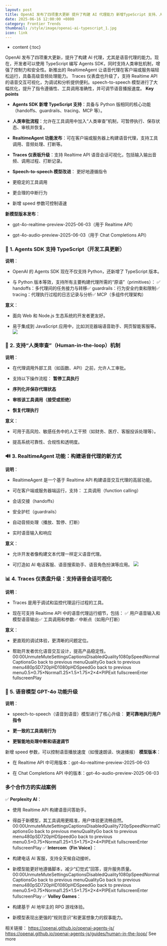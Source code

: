 ```yaml
---
layout: post
title: OpenAI 发布了四项重大更新 提升了构建 AI 代理能力 新增TypeScript 支持、人类干预机制、新语音模型
date: 2025-06-16 12:00:00 +0800
category: Frontier Trends
thumbnail: /style/image/openai-ai-typescript_1.jpg
icon: link
---
```

* content
{:toc}

OpenAI 发布了四项重大更新，提升了构建 AI 代理，尤其是语音代理的能力。现在，开发者可以使用 TypeScript 编写 Agents SDK，同时支持人类审批机制，增强了控制力和安全性。新推出的 RealtimeAgent 让语音代理在客户端或服务端轻松运行，具备高级音频处理能力。
Traces 仪表盘也升级了，支持 Realtime API 的语音交互可视化，为调试和分析提供便利。speech-to-speech 模型进行了大幅优化，提升了指令遵循性、工具调用准确性，并可调节语音播报速度。
**Key points**

- **Agents SDK 新增 TypeScript 支持**：具备与 Python 版相同的核心功能（handoffs、guardrails、tracing、MCP 等）。

- **人类审批流程**：允许在工具调用中加入“人类审查”机制，可暂停执行、保存状态、审核并恢复。

- **RealtimeAgent 功能发布**：可在客户端或服务器上构建语音代理，支持工具调用、音频处理、打断等。

- **Traces 仪表板升级**：支持 Realtime API 语音会话可视化，包括输入输出音频、调用过程、打断记录。

- **Speech-to-speech 模型改进**：
更好地遵循指令

- 更稳定的工具调用

- 更合理的中断行为

- 新增 speed 参数可控制语速

**新模型版本发布**：

- gpt-4o-realtime-preview-2025-06-03（用于 Realtime API）

- gpt-4o-audio-preview-2025-06-03（用于 Chat Completions API）

### 🔧 **1. Agents SDK 支持 TypeScript（开发工具更新）**
**说明**：

- OpenAI 的 Agents SDK 现在不仅支持 Python，还新增了 TypeScript 版本。

- 与 Python 版本等效，支持所有主要构建代理所需的“原语”（primitives）：
✅ handoffs：多代理间的任务接力与转移✅ guardrails：行为安全约束和限制✅ tracing：代理执行过程的日志记录与分析✅ MCP（多组件代理架构）

**意义**：

- 面向 Web 和 Node.js 生态系统的开发者更友好。

- 易于集成到 JavaScript 应用中，比如浏览器端语音助手、网页智能客服等。
![](https://assets-v2.circle.so/gdishg1cqd400xq3406xlph17wgv)

### 👤 **2. 支持“**人类审查**”（Human-in-the-loop）机制**
**说明**：

- 在代理调用外部工具（如函数、API）之前，允许人工审批。

- 支持以下操作流程：
**暂停工具执行**

- **序列化并保存代理状态**

- **审核该工具调用（接受或拒绝）**

- **恢复代理执行**

**意义**：

- 可用于高风险、敏感任务中的人工干预（如财务、医疗、客服投诉处理等）。

- 提高系统可靠性、合规性和透明度。

### 🔊 **3. RealtimeAgent 功能：构建语音代理的新方式**
**说明**：

- RealtimeAgent 是一个基于 Realtime API 构建语音交互代理的高层功能。

- 可在客户端或服务器端运行，支持：
工具调用（function calling）

- 会话交接（handoffs）

- 安全护栏（guardrails）

- 自动音频处理（播放、暂停、打断）

- 实时语音输入和响应

**意义**：

- 允许开发者像构建文本代理一样定义语音代理。

- 可打造如 AI 电话客服、语音搜索助手、语音角色扮演等应用。
![](https://assets-v2.circle.so/80bug2ystk2lzhe9qr4531km9gyq)

### 📊 **4. Traces 仪表盘升级：支持语音会话可视化**
**说明**：

- Traces 是用于调试和监控代理运行过程的工具。

- 现在可支持 Realtime API 中的语音代理运行细节，包括：
✅ 用户语音输入和模型语音输出✅ 工具调用和参数✅ 中断点（如用户打断）

**意义**：

- 更直观的调试体验，更清晰的问题定位。

- 帮助开发者优化语音交互设计，提高产品稳定性。
00:00UnmuteMuteSettingsCaptionsDisabledQuality1080pSpeedNormalCaptionsGo back to previous menuQualityGo back to previous menu480pSD720pHD1080pHDSpeedGo back to previous menu0.5×0.75×Normal1.25×1.5×1.75×2×4×PIPExit fullscreenEnter fullscreenPlay

### 🧬 **5. 语音模型 GPT-4o 功能升级**
**说明**：

- speech-to-speech（语音到语音）模型进行了核心升级：
**更可靠地执行用户指令**

- **更一致的工具调用行为**

- **更智能地处理中断和语速调节**

新增 speed 参数，可以控制语音播放速度（如慢速朗读、快速播报）
**模型版本**：

- 在 Realtime API 中可用版本：gpt-4o-realtime-preview-2025-06-03

- 在 Chat Completions API 中的版本：gpt-4o-audio-preview-2025-06-03

### **多个合作方的实战案例**
✅ **Perplexity AI**：

- 使用 Realtime API 构建语音问答助手。

- 得益于新模型，其工具调用更精准，用户体验更流畅自然。
00:00UnmuteMuteSettingsCaptionsDisabledQuality720pSpeedNormalCaptionsGo back to previous menuQualityGo back to previous menu480pSD720pHDSpeedGo back to previous menu0.5×0.75×Normal1.25×1.5×1.75×2×4×PIPExit fullscreenEnter fullscreenPlay
✅ **Intercom（Fin Voice）**：

- 构建电话 AI 客服，支持全天候自动接听。

- 新模型能更好地遵循脚本，减少“幻觉式”回答，提升服务质量。
00:00UnmuteMuteSettingsCaptionsDisabledQuality1080pSpeedNormalCaptionsGo back to previous menuQualityGo back to previous menu480pSD720pHD1080pHDSpeedGo back to previous menu0.5×0.75×Normal1.25×1.5×1.75×2×4×PIPExit fullscreenEnter fullscreenPlay
✅ **Volley Games**：

- 构建基于 AI 地牢主的 RPG 游戏体验。

- 新模型表现出更强的“规则意识”和更富想象力的叙事能力。

相关链接：
https://openai.github.io/openai-agents-js/ 
https://openai.github.io/openai-agents-js/guides/human-in-the-loop/
See more